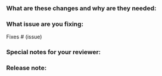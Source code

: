 <!-- Thanks for sending a pull request!
Please make sure you read our contributing guidelines: https://github.com/kubevirt/kubevirt/blob/main/CONTRIBUTING.md#getting-started
-->

### **What are these changes and why are they needed**:

<!--
Describe your changes here.
-->

### **What issue are you fixing**:

<!--
*Automatically closes linked issue when PR is merged.
Usage: `Fixes #<issue number>`, or `Fixes (paste link of issue)`.
_If PR is about `failing-tests or flakes`, please post the related issues/tests in a comment and do not use `Fixes`_*
-->
Fixes # (issue)

### **Special notes for your reviewer**:

<!--
Something your reviewer should know.
-->

### **Release note**:
<!--
If no, just write "NONE" in the release-note block below.
If yes, a release note is required:
Enter your extended release note in the block below. If the PR requires additional action from users switching to the new release, include the string "action required".

For more information on release notes see: https://git.k8s.io/community/contributors/guide/release-notes.md
-->
```release-note

```
